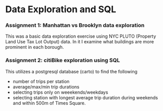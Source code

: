 # Data Exploration and SQL 

### Assignment 1: Manhattan vs Brooklyn data exploration
This was a basic data exploration exercise using NYC PLUTO (Property Land Use Tax Lot Output) data. In it I examine what buildings are more prominent in each borough.
### Assignment 2: citiBike exploration using SQL
This utilizes a postgresql database (carto) to find the following
* number of trips per station
* average/max/min trip durations
* selecting trips only on weeekends/weekdays
* selecting station with longest average trip duration during weekends and within 500m of Times Square.